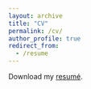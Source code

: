 ```yaml
---
layout: archive
title: "CV"
permalink: /cv/
author_profile: true
redirect_from:
  - /resume
---
```


Download my [resumé](https://github.com/trang-nguyenn/trang-nguyenn.github.io/blob/master/files/Trang_CV.pdf).
